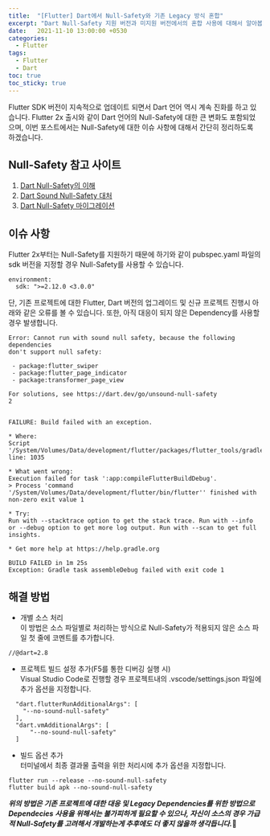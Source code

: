 ```yaml
---
title:  "[Flutter] Dart에서 Null-Safety와 기존 Legacy 방식 혼합"
excerpt: "Dart Null-Safety 지원 버전과 미지원 버전에서의 혼합 사용에 대해서 알아봅니다."
date:   2021-11-10 13:00:00 +0530
categories:
  - Flutter
tags:
  - Flutter
  - Dart
toc: true
toc_sticky: true
---
```

Flutter SDK 버전이 지속적으로 업데이트 되면서 Dart 언어 역시 계속 진화를 하고 있습니다.
Flutter 2x 출시와 같이 Dart 언어의 Null-Safety에 대한 큰 변화도 포함되었으며, 이번 포스트에서는 Null-Safety에 대한 이슈 사항에 대해서 간단히 정리하도록 하겠습니다.

## Null-Safety 참고 사이트
1. [Dart Null-Safety의 이해](https://dart.dev/null-safety/understanding-null-safety)
2. [Dart Sound Null-Safety 대처](https://dart.dev/null-safety)
3. [Dart Null-Safety 마이그레이션](https://dart.dev/null-safety/migration-guide)

## 이슈 사항
Flutter 2x부터는 Null-Safety를 지원하기 때문에 하기와 같이 pubspec.yaml 파일의 sdk 버전을 지정할 경우 Null-Safety를 사용할 수 있습니다.
```
environment:
  sdk: ">=2.12.0 <3.0.0"
```
단, 기존 프로젝트에 대한 Flutter, Dart 버전의 업그레이드 및 신규 프로젝트 진행시 아래와 같은 오류를 볼 수 있습니다. 또한, 아직 대응이 되지 않은 Dependency를 사용할 경우 발생합니다.
```
Error: Cannot run with sound null safety, because the following dependencies
don't support null safety:

 - package:flutter_swiper
 - package:flutter_page_indicator
 - package:transformer_page_view

For solutions, see https://dart.dev/go/unsound-null-safety
2


FAILURE: Build failed with an exception.

* Where:
Script '/System/Volumes/Data/development/flutter/packages/flutter_tools/gradle/flutter.gradle' line: 1035

* What went wrong:
Execution failed for task ':app:compileFlutterBuildDebug'.
> Process 'command '/System/Volumes/Data/development/flutter/bin/flutter'' finished with non-zero exit value 1

* Try:
Run with --stacktrace option to get the stack trace. Run with --info or --debug option to get more log output. Run with --scan to get full insights.

* Get more help at https://help.gradle.org

BUILD FAILED in 1m 25s
Exception: Gradle task assembleDebug failed with exit code 1
```

## 해결 방법
- 개별 소스 처리  
이 방법은 소스 파일별로 처리하는 방식으로 Null-Safety가 적용되지 않은 소스 파일 첫 줄에 코멘트를 추가합니다.
```
//@dart=2.8
```
- 프로젝트 빌드 설정 추가(F5를 통한 디버깅 실행 시)  
Visual Studio Code로 진행할 경우 프로젝트내의 .vscode/settings.json 파일에 추가 옵션을 지정합니다.
```
  "dart.flutterRunAdditionalArgs": [
    "--no-sound-null-safety"
  ],
  "dart.vmAdditionalArgs": [
      "--no-sound-null-safety"
  ]
```
- 빌드 옵션 추가  
터미널에서 최종 결과물 출력을 위한 처리시에 추가 옵션을 지정합니다.
```
flutter run --release --no-sound-null-safety
flutter build apk --no-sound-null-safety
```

***위의 방법은 기존 프로젝트에 대한 대응 및 Legacy Dependencies를 위한 방법으로 Dependecies 사용을 위해서는 불가피하게 필요할 수 있으나, 자신이 소스의 경우 가급적 Null-Safety를 고려해서 개발하는게 추후에도 더 좋지 않을까 생각듭니다.***🧐